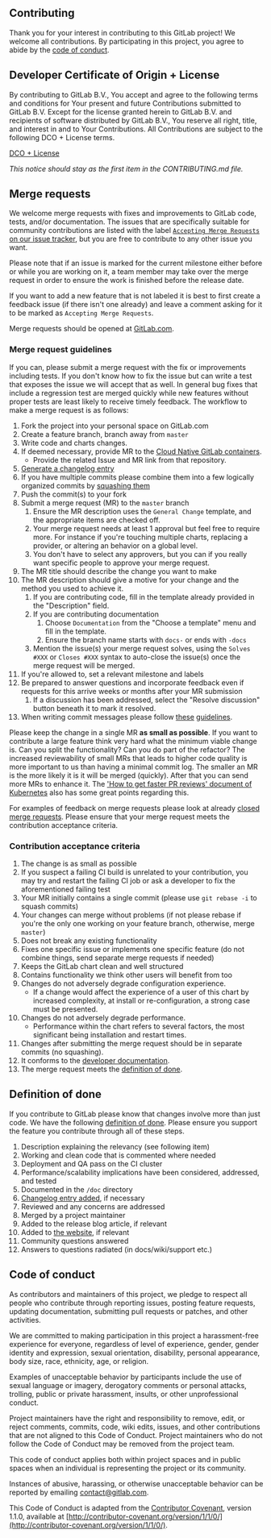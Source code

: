 ## Contributing

Thank you for your interest in contributing to this GitLab project! We welcome
all contributions. By participating in this project, you agree to abide by the
[code of conduct](#code-of-conduct).

## Developer Certificate of Origin + License

By contributing to GitLab B.V., You accept and agree to the following terms and
conditions for Your present and future Contributions submitted to GitLab B.V.
Except for the license granted herein to GitLab B.V. and recipients of software
distributed by GitLab B.V., You reserve all right, title, and interest in and to
Your Contributions. All Contributions are subject to the following DCO + License
terms.

[DCO + License](https://gitlab.com/gitlab-org/dco/blob/master/README.md)

_This notice should stay as the first item in the CONTRIBUTING.md file._

## Merge requests

We welcome merge requests with fixes and improvements to GitLab code, tests,
and/or documentation. The issues that are specifically suitable for
community contributions are listed with the label
[`Accepting Merge Requests` on our issue tracker][accepting-mrs], but you are
free to contribute to any other issue you want.

Please note that if an issue is marked for the current milestone either before
or while you are working on it, a team member may take over the merge request
in order to ensure the work is finished before the release date.

If you want to add a new feature that is not labeled it is best to first create
a feedback issue (if there isn't one already) and leave a comment asking for it
to be marked as `Accepting Merge Requests`.

Merge requests should be opened at [GitLab.com][gitlab-mr-tracker].

### Merge request guidelines

If you can, please submit a merge request with the fix or improvements
including tests. If you don't know how to fix the issue but can write a test
that exposes the issue we will accept that as well. In general bug fixes that
include a regression test are merged quickly while new features without proper
tests are least likely to receive timely feedback. The workflow to make a merge
request is as follows:

1. Fork the project into your personal space on GitLab.com
1. Create a feature branch, branch away from `master`
1. Write code and charts changes.
1. If deemed necessary, provide MR to the [Cloud Native GitLab containers][CNG].
    - Provide the related Issue and MR link from that repository.
1. [Generate a changelog entry][changelog]
1. If you have multiple commits please combine them into a few logically
  organized commits by [squashing them][git-squash]
1. Push the commit(s) to your fork
1. Submit a merge request (MR) to the `master` branch
    1. Ensure the MR description uses the `General Change` template, and the appropriate
    items are checked off.
    1. Your merge request needs at least 1 approval but feel free to require more.
    For instance if you're touching multiple charts, replacing a provider, or
    altering an behavior on a global level.
    1. You don't have to select any approvers, but you can if you really want
    specific people to approve your merge request.
1. The MR title should describe the change you want to make
1. The MR description should give a motive for your change and the method you
   used to achieve it.
    1. If you are contributing code, fill in the template already provided in the
     "Description" field.
    1. If you are contributing documentation
       1. Choose `Documentation` from the "Choose a template" menu and fill in the template.
       1. Ensure the branch name starts with `docs-` or ends with `-docs`
    1. Mention the issue(s) your merge request solves, using the `Solves #XXX` or
    `Closes #XXX` syntax to auto-close the issue(s) once the merge request will
    be merged.
1. If you're allowed to, set a relevant milestone and labels
1. Be prepared to answer questions and incorporate feedback even if requests
   for this arrive weeks or months after your MR submission
    1. If a discussion has been addressed, select the "Resolve discussion" button
    beneath it to mark it resolved.
1. When writing commit messages please follow
   [these](http://tbaggery.com/2008/04/19/a-note-about-git-commit-messages.html)
   [guidelines](http://chris.beams.io/posts/git-commit/).

Please keep the change in a single MR **as small as possible**. If you want to
contribute a large feature think very hard what the minimum viable change is.
Can you split the functionality? Can you do part of the refactor? The increased
reviewability of small MRs that leads to higher code quality is more important
to us than having a minimal commit log. The smaller an MR is the more likely it
is it will be merged (quickly). After that you can send more MRs to enhance it.
The ['How to get faster PR reviews' document of Kubernetes](https://github.com/kubernetes/community/blob/master/contributors/devel/faster_reviews.md) also has some great points regarding this.

For examples of feedback on merge requests please look at already
[closed merge requests][closed-merge-requests].
Please ensure that your merge request meets the contribution acceptance criteria.

### Contribution acceptance criteria

1. The change is as small as possible
1. If you suspect a failing CI build is unrelated to your contribution, you may
   try and restart the failing CI job or ask a developer to fix the
   aforementioned failing test
1. Your MR initially contains a single commit (please use `git rebase -i` to
   squash commits)
1. Your changes can merge without problems (if not please rebase if you're the
   only one working on your feature branch, otherwise, merge `master`)
1. Does not break any existing functionality
1. Fixes one specific issue or implements one specific feature (do not combine
   things, send separate merge requests if needed)
1. Keeps the GitLab chart clean and well structured
1. Contains functionality we think other users will benefit from too
1. Changes do not adversely degrade configuration experience.
    - If a change would affect the experience of a user of this chart by increased
      complexity, at install or re-configuration, a strong case must be presented.
1. Changes do not adversely degrade performance.
    - Performance within the chart refers to several factors, the most
      significant being installation and restart times.
1. Changes after submitting the merge request should be in separate commits
   (no squashing).
1. It conforms to the [developer documentation](doc/development/README.md).
1. The merge request meets the [definition of done](#definition-of-done).

## Definition of done

If you contribute to GitLab please know that changes involve more than just
code. We have the following [definition of done][definition-of-done]. Please ensure you support
the feature you contribute through all of these steps.

1. Description explaining the relevancy (see following item)
1. Working and clean code that is commented where needed
1. Deployment and QA pass on the CI cluster
1. Performance/scalability implications have been considered, addressed, and tested
1. Documented in the `/doc` directory
1. [Changelog entry added][changelog], if necessary
1. Reviewed and any concerns are addressed
1. Merged by a project maintainer
1. Added to the release blog article, if relevant
1. Added to [the website](https://gitlab.com/gitlab-com/www-gitlab-com/), if relevant
1. Community questions answered
1. Answers to questions radiated (in docs/wiki/support etc.)

## Code of conduct

As contributors and maintainers of this project, we pledge to respect all people
who contribute through reporting issues, posting feature requests, updating
documentation, submitting pull requests or patches, and other activities.

We are committed to making participation in this project a harassment-free
experience for everyone, regardless of level of experience, gender, gender
identity and expression, sexual orientation, disability, personal appearance,
body size, race, ethnicity, age, or religion.

Examples of unacceptable behavior by participants include the use of sexual
language or imagery, derogatory comments or personal attacks, trolling, public
or private harassment, insults, or other unprofessional conduct.

Project maintainers have the right and responsibility to remove, edit, or reject
comments, commits, code, wiki edits, issues, and other contributions that are
not aligned to this Code of Conduct. Project maintainers who do not follow the
Code of Conduct may be removed from the project team.

This code of conduct applies both within project spaces and in public spaces
when an individual is representing the project or its community.

Instances of abusive, harassing, or otherwise unacceptable behavior can be
reported by emailing <contact@gitlab.com>.

This Code of Conduct is adapted from the [Contributor Covenant][contributor-covenant], version 1.1.0,
available at [http://contributor-covenant.org/version/1/1/0/](http://contributor-covenant.org/version/1/1/0/).

[accepting-mrs]: https://gitlab.com/gitlab-org/charts/gitlab/-/issues?label_name=Accepting+Merge+Requests
[gitlab-mr-tracker]: https://gitlab.com/gitlab-org/charts/gitlab/-/merge_requests
[closed-merge-requests]: https://gitlab.com/gitlab-org/charts/gitlab/-/merge_requests?assignee_id=&label_name=&milestone_id=&scope=&sort=&state=closed
[contributor-covenant]: http://contributor-covenant.org
[changelog]: doc/development/changelog.md "Generate a changelog entry"
[git-squash]: https://git-scm.com/book/en/Git-Tools-Rewriting-History#Squashing-Commits
[definition-of-done]: http://guide.agilealliance.org/guide/definition-of-done.html
[CNG]: https://gitlab.com/gitlab-org/build/CNG/
